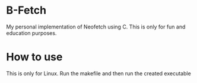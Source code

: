 # B-Fetch
My personal implementation of Neofetch using C. This is only for fun and education purposes.

# How to use
This is only for Linux. Run the makefile and then run the created executable
